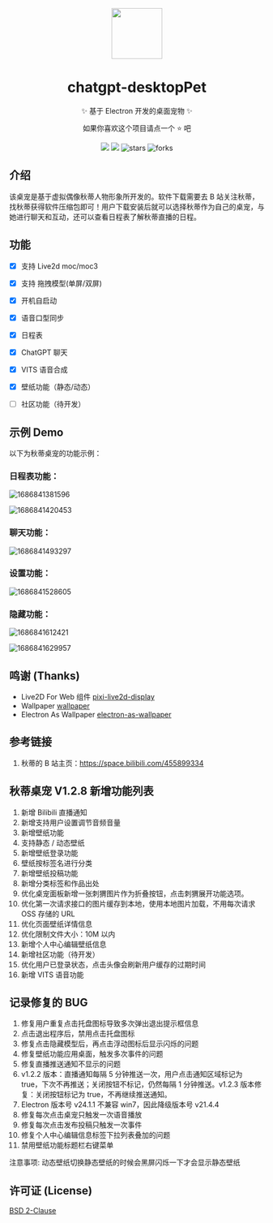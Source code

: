 <p align="center">
    <img src="./assets/app_128.ico" width="100" height="100">
</p>

<div align="center">

# chatgpt-desktopPet

✨ 基于 Electron 开发的桌面宠物 ✨

如果你喜欢这个项目请点一个 ⭐ 吧

</div>

<p align="center">
    <img src="https://img.shields.io/github/package-json/v/kirbystudy/chatgpt-desktopPet?color=red&style=flat-square">
    <img src="https://img.shields.io/badge/License-BSD 2 Clause-purple.svg?style=flat-square">
    <img src="https://img.shields.io/github/stars/kirbystudy/chatgpt-desktopPet.svg" alt="stars">
    <img src="https://img.shields.io/github/forks/kirbystudy/chatgpt-desktopPet.svg" alt="forks">
</p>

## 介绍

该桌宠是基于虚拟偶像秋蒂人物形象所开发的。软件下载需要去 B 站关注秋蒂，找秋蒂获得软件压缩包即可！用户下载安装后就可以选择秋蒂作为自己的桌宠，与她进行聊天和互动，还可以查看日程表了解秋蒂直播的日程。

## 功能

- [x] 支持 Live2d moc/moc3

- [x] 支持 拖拽模型(单屏/双屏)

- [x] 开机自启动

- [x] 语音口型同步

- [x] 日程表

- [x] ChatGPT 聊天

- [x] VITS 语音合成

- [x] 壁纸功能（静态/动态）

- [ ] 社区功能（待开发）

## 示例 Demo

以下为秋蒂桌宠的功能示例：

### 日程表功能：

![1686841381596](https://dullwolf.oss-cn-shenzhen.aliyuncs.com/1119044963955376128.png)

![1686841420453](https://dullwolf.oss-cn-shenzhen.aliyuncs.com/1119044900071931904.png)

### 聊天功能：

![1686841493297](https://dullwolf.oss-cn-shenzhen.aliyuncs.com/1119044845223018496.png)

### 设置功能：

![1686841528605](https://dullwolf.oss-cn-shenzhen.aliyuncs.com/1119044772074356736.png)

### 隐藏功能：

![1686841612421](https://dullwolf.oss-cn-shenzhen.aliyuncs.com/1119044699496120320.png)

![1686841629957](https://dullwolf.oss-cn-shenzhen.aliyuncs.com/1119044580444995584.png)

## 鸣谢 (Thanks)

- Live2D For Web 组件 [pixi-live2d-display](https://github.com/guansss/pixi-live2d-display)
- Wallpaper [wallpaper](https://github.com/sindresorhus/wallpaper)
- Electron As Wallpaper [electron-as-wallpaper](https://github.com/meslzy/electron-as-wallpaper)

## 参考链接

1. 秋蒂的 B 站主页：https://space.bilibili.com/455899334

## 秋蒂桌宠 V1.2.8 新增功能列表

1. 新增 Bilibili 直播通知
2. 新增支持用户设置调节音频音量
3. 新增壁纸功能
4. 支持静态 / 动态壁纸
5. 新增壁纸登录功能
6. 壁纸按标签名进行分类
7. 新增壁纸投稿功能
8. 新增分类标签和作品出处
9. 优化桌宠面板新增一张刺猬图片作为折叠按钮，点击刺猬展开功能选项。
10. 优化第一次请求接口的图片缓存到本地，使用本地图片加载，不用每次请求 OSS 存储的 URL
11. 优化页面壁纸详情信息
12. 优化限制文件大小：10M 以内
13. 新增个人中心编辑壁纸信息
14. 新增社区功能（待开发）
15. 优化用户已登录状态，点击头像会刷新用户缓存的过期时间
16. 新增 VITS 语音功能

## 记录修复的 BUG

1. 修复用户重复点击托盘图标导致多次弹出退出提示框信息
2. 点击退出程序后，禁用点击托盘图标
3. 修复点击隐藏模型后，再点击浮动图标后显示闪烁的问题
4. 修复壁纸功能应用桌面，触发多次事件的问题
5. 修复直播推送通知不显示的问题
6. v1.2.2 版本：直播通知每隔 5 分钟推送一次，用户点击通知区域标记为 true，下次不再推送；关闭按钮不标记，仍然每隔 1 分钟推送。v1.2.3 版本修复：关闭按钮标记为 true，不再继续推送通知。
7. Electron 版本号 v24.1.1 不兼容 win7，因此降级版本号 v21.4.4
8. 修复每次点击桌宠只触发一次语音播放
9. 修复每次点击发布投稿只触发一次事件
10. 修复个人中心编辑信息标签下拉列表叠加的问题
11. 禁用壁纸功能标题栏右键菜单

注意事项: 动态壁纸切换静态壁纸的时候会黑屏闪烁一下才会显示静态壁纸

## 许可证 (License)

[BSD 2-Clause](https://raw.githubusercontent.com/kirbystudy/chatgpt-desktopPet/main_v1.2.x/LICENSE)
